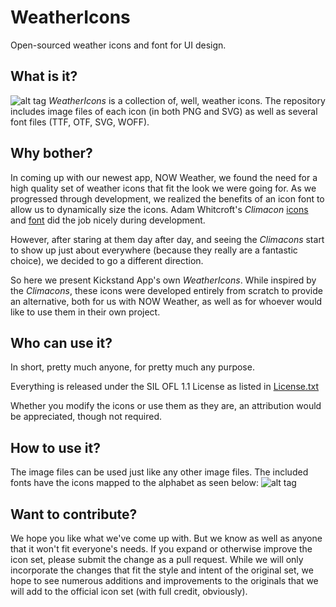 WeatherIcons
============

Open-sourced weather icons and font for UI design.

What is it?
-----
![alt tag](https://raw.github.com/kickstandapps/WeatherIcons/master/Promo/WeatherIcons%20Wide.png)
*WeatherIcons* is a collection of, well, weather icons. The repository includes image files of each icon (in both PNG and SVG) as well as several font files (TTF, OTF, SVG, WOFF).

Why bother?
----

In coming up with our newest app, NOW Weather, we found the need for a high quality set of weather icons that fit the look we were going for. As we progressed through development, we realized the benefits of an icon font to allow us to dynamically size the icons. Adam Whitcroft's *Climacon* [icons](http://adamwhitcroft.com/climacons/) and [font](http://adamwhitcroft.com/climacons/font/) did the job nicely during development.

However, after staring at them day after day, and seeing the *Climacons* start to show up just about everywhere (because they really are a fantastic choice), we decided to go a different direction.

So here we present Kickstand App's own *WeatherIcons*. While inspired by the *Climacons*, these icons were developed entirely from scratch to provide an alternative, both for us with NOW Weather, as well as for whoever would like to use them in their own project.

Who can use it?
---------------

In short, pretty much anyone, for pretty much any purpose.

Everything is released under the SIL OFL 1.1 License as listed in [License.txt](https://github.com/kickstandapps/WeatherIcons/blob/master/License.txt)

Whether you modify the icons or use them as they are, an attribution would be appreciated, though not required.

How to use it?
--------------

The image files can be used just like any other image files. The included fonts have the icons mapped to the alphabet as seen below:
![alt tag](https://raw.github.com/kickstandapps/WeatherIcons/master/Promo/WeatherIcons%20Letters.png)

Want to contribute?
-------------------

We hope you like what we've come up with. But we know as well as anyone that it won't fit everyone's needs. If you expand or otherwise improve the icon set, please submit the change as a pull request. While we will only incorporate the changes that fit the style and intent of the original set, we hope to see numerous additions and improvements to the originals that we will add to the official icon set (with full credit, obviously).
